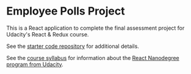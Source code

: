 # Employee Polls Project

This is a React application to complete the final assessment project for Udacity's React & Redux course.

See the [starter code repository](https://github.com/udacity/nd0191-c2-React-Redux-project-starter) for additional details.

See the [course syllabus](https://www.udacity.com/course/react-nanodegree--nd019) for information about the [React Nanodegree program from Udacity](https://www.udacity.com/course/react-nanodegree--nd019).
